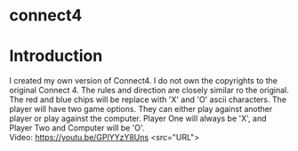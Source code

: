 # connect4
# Introduction
I created my own version of Connect4. I do not own the copyrights to the original Connect 4. The rules and direction are closely similar ro the original. The red and blue chips will be replace with 'X' and 'O' ascii characters. The player will have two game options. They can either play against another player or play against the computer. Player One will always be 'X', and Player Two and Computer will be 'O'.<br /> 
Video: https://youtu.be/GPlYYzY8Uns
<src="URL">
